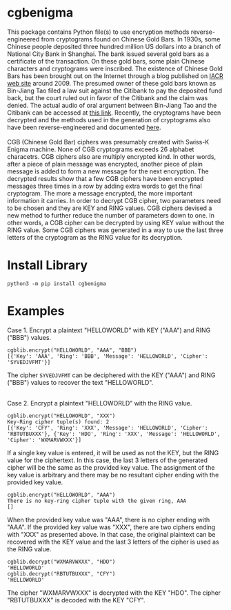 # cgbenigma
This package contains Python file(s) to use encryption methods reverse-engineered from cryptograms found on Chinese Gold Bars. In 1930s, some Chinese people deposited three hundred million US dollars into a branch of National City Bank in Shanghai. The bank issued several gold bars as a certificate of the transaction. On these gold bars, some plain Chinese characters and cryptograms were inscribed. The existence of Chinese Gold Bars has been brought out on the Internet through a blog published on [IACR web site](https://www.iacr.org/misc/china/) around 2009. The presumed owner of these gold bars known as Bin-Jiang Tao filed a law suit against the Citibank to pay the deposited fund back, but the court ruled out in favor of the Citibank and the claim was denied. The actual audio of oral argument between Bin-Jiang Tao and the Citibank can be accessed at [this link](https://www.courtlistener.com/audio/43830/bin-jiang-tao-v-citibank-n-a/). Recently, the cryptograms have been decrypted and the methods used in the generation of cryptograms also have been reverse-engineered and documented [here](https://github.com/milton6310/cgbCiphers.git).<br /><br />
CGB (Chinese Gold Bar) ciphers was presumably created with Swiss-K Enigma machine. None of CGB cryptograms exceeds 26 alphabet characetrs. CGB ciphers also are multiply encrypted kind. In other words, after a piece of plain message was encrypted, another piece of plain message is added to form a new message for the next encryption. The decrypted results show that a few CGB ciphers have been encrypted messages three times in a row by adding extra words to get the final cryptogram. The more a message encrypted, the more important information it carries. In order to decrypt CGB cipher, two parameters need to be chosen and they are KEY and RING values. CGB ciphers devised a new method to further reduce the number of parameters down to one. In other words, a CGB cipher can be decrypted by using KEY value without the RING value. Some CGB ciphers was generated in a way to use the last three letters of the cryptogram as the RING value for its decryption.

# Install Library
```
python3 -m pip install cgbenigma
```

# Examples
Case 1. Encrypt a plaintext "HELLOWORLD" with KEY ("AAA") and RING ("BBB") values.
```
cgblib.encrypt("HELLOWORLD", "AAA", "BBB")
[{'Key': 'AAA', 'Ring': 'BBB', 'Message': 'HELLOWORLD', 'Cipher': 'SYVEDJVFMT'}]
```
The cipher `SYVEDJVFMT` can be deciphered with the KEY ("AAA") and RING ("BBB") values to recover the text "HELLOWORLD".<br /><br />

Case 2. Encrypt a plaintext "HELLOWORLD" with the RING value.
```
cgblib.encrypt("HELLOWORLD", "XXX")
Key-Ring cipher tuple(s) found: 2
[{'Key': 'CFY', 'Ring': 'XXX', 'Message': 'HELLOWORLD', 'Cipher': 'RBTUTBUXXX'}, {'Key': 'HDO', 'Ring': 'XXX', 'Message': 'HELLOWORLD', 'Cipher': 'WXMARVWXXX'}]
```
If a single key value is entered, it will be used as not the KEY, but the RING value for the ciphertext. In this case, the last 3 letters of the generated cipher will be the same as the provided key value. The assignment of the key value is arbitrary and there may be no resultant cipher ending with the provided key value.
```
cgblib.encrypt("HELLOWORLD", "AAA")
There is no key-ring cipher tuple with the given ring, AAA
[]
```
When the provided key value was "AAA", there is no cipher ending with "AAA". If the provided key value was "XXX", there are two ciphers ending with "XXX" as presented above. In that case, the original plaintext can be recovered with the KEY value and the last 3 letters of the cipher is used as the RING value.
```
cgblib.decrypt("WXMARVWXXX", "HDO")
'HELLOWORLD'
cgblib.decrypt("RBTUTBUXXX", "CFY")
'HELLOWORLD'
```
The cipher "WXMARVWXXX" is decrypted with the KEY "HDO".
The cipher "RBTUTBUXXX" is decoded with the KEY "CFY".
